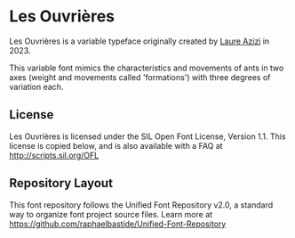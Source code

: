 # Les Ouvrières

Les Ouvrières is a variable typeface originally created by [Laure Azizi](http://www.laureazizi.fr/) in 2023.

This variable font mimics the characteristics and movements of ants in two axes (weight and movements called 'formations') with three degrees of variation each.

## License

Les Ouvrières is licensed under the SIL Open Font License, Version 1.1.
This license is copied below, and is also available with a FAQ at
http://scripts.sil.org/OFL

## Repository Layout

This font repository follows the Unified Font Repository v2.0,
a standard way to organize font project source files. Learn more at
https://github.com/raphaelbastide/Unified-Font-Repository



